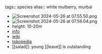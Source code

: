 tags:: species
alias:: white mulberry, murbai

- ![Screenshot 2024-05-26 at 07.55.50.png](https://peach-geographical-bat-397.mypinata.cloud/ipfs/QmUY6FWcBPz7bWN5ZU6F9Fk3TGjNW5j8ZjWJnQpgnbv7tR)
- ![Screenshot 2024-05-26 at 07.56.04.png](https://peach-geographical-bat-397.mypinata.cloud/ipfs/QmXLfi7rTEAN3Zb8p89umVcqBBHBsYJpZGfsooZ7u9mpxN)
- height: 10-20m
- [info](http://www.plantsofasia.com/index/morus/0-100)
- [wiki](https://en.wikipedia.org/wiki/Muntingia)
- [tokopedia](https://www.tokopedia.com/aksr-1/new-biji-benih-buah-mulberry-morus-alba-seeds-pasti-puas?extParam=ivf%3Dfalse%26src%3Dsearch)
- [[salad]]: young [[leave]] is outstanding